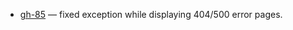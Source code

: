 
- [gh-85](https://github.com/Tiendil/brigid/issues/85) — fixed exception while displaying 404/500 error pages.
